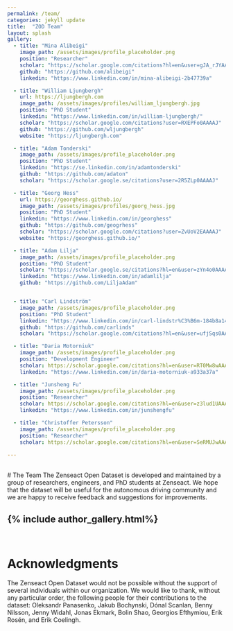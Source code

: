 ```yaml
---
permalink: /team/
categories: jekyll update
title:  "ZOD Team"
layout: splash
gallery:
  - title: "Mina Alibeigi"
    image_path: /assets/images/profile_placeholder.png
    position: "Researcher"
    scholar: "https://scholar.google.com/citations?hl=en&user=gJA_rJYAAAAJ"
    github: "https://github.com/alibeigi"
    linkedin: "https://www.linkedin.com/in/mina-alibeigi-2b47739a"

  - title: "William Ljungbergh"
    url: https://ljungbergh.com
    image_path: /assets/images/profiles/william_ljungbergh.jpg
    position: "PhD Student"
    linkedin: "https://www.linkedin.com/in/william-ljungbergh/"
    scholar: "https://scholar.google.com/citations?user=RXEPFo0AAAAJ"
    github: "https://github.com/wljungbergh"
    website: "https://ljungbergh.com"

  - title: "Adam Tonderski"
    image_path: /assets/images/profile_placeholder.png
    position: "PhD Student"
    linkedin: "https://se.linkedin.com/in/adamtonderski"
    github: "https://github.com/adaton"
    scholar: "https://scholar.google.se/citations?user=2R5ZLp0AAAAJ"

  - title: "Georg Hess"
    url: https://georghess.github.io/
    image_path: /assets/images/profiles/georg_hess.jpg
    position: "PhD Student"
    linkedin: "https://www.linkedin.com/in/georghess"
    github: "https://github.com/geogrhess"
    scholar: "https://scholar.google.com/citations?user=ZvUoV2EAAAAJ"
    website: "https://georghess.github.io/"

  - title: "Adam Lilja"
    image_path: /assets/images/profile_placeholder.png
    position: "PhD Student"
    scholar: "https://scholar.google.se/citations?hl=en&user=zYn4o0AAAAAJ"
    linkedin: "https://www.linkedin.com/in/adamlilja"
    github: "https://github.com/LiljaAdam"


  - title: "Carl Lindström"
    image_path: /assets/images/profile_placeholder.png
    position: "PhD Student"
    linkedin: "https://www.linkedin.com/in/carl-lindstr%C3%B6m-184b8a149/"
    github: "https://github.com/carlinds"
    scholar: "https://scholar.google.com/citations?hl=en&user=ufjSqs0AAAAJ"

  - title: "Daria Motorniuk"
    image_path: /assets/images/profile_placeholder.png
    position: "Development Engineer"
    scholar: https://scholar.google.com/citations?hl=en&user=RT0Mw8wAAAAJ
    linkedin: "https://www.linkedin.com/in/daria-motorniuk-a933a37a"

  - title: "Junsheng Fu"
    image_path: /assets/images/profile_placeholder.png
    position: "Researcher"
    scholar: https://scholar.google.com/citations?hl=en&user=z3lud1UAAAAJ
    linkedin: "https://www.linkedin.com/in/junshengfu"

  - title: "Christoffer Petersson"
    image_path: /assets/images/profile_placeholder.png
    position: "Researcher"
    scholar: https://scholar.google.com/citations?hl=en&user=SeRMUJwAAAAJ

---
```

<br>
# The Team
The Zenseact Open Dataset is developed and maintained by a group of researchers, engineers, and PhD students at Zenseact. We hope that the dataset will be useful for the autonomous driving community and we are happy to receive feedback and suggestions for improvements.

{% include author_gallery.html%}
---
<br>

# Acknowledgments
The Zenseact Open Dataset would not be possible without the support of several individuals within our organization. We would like to thank, without any particular order, the following people for their contributions to the dataset: Oleksandr Panasenko, Jakub Bochynski, Dónal Scanlan, Benny Nilsson, Jenny Widahl, Jonas Ekmark, Bolin Shao, Georgios Efthymiou, Erik Rosén, and Erik Coelingh.